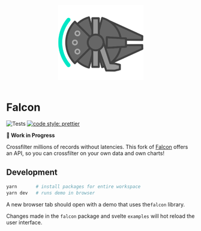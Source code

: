 <p align="center">
  <img src="logo/logo.png" width="200" style="transform: rotate(90deg);">
</p>

# Falcon

![Tests](https://github.com/cmudig/falcon/workflows/Node.js%20CI/badge.svg)
[![code style: prettier](https://img.shields.io/badge/code_style-prettier-ff69b4.svg?style=rounded)](https://github.com/prettier/prettier)

**🚧 Work in Progress**

Crossfilter millions of records without latencies. This fork of [Falcon](https://github.com/vega/falcon) offers an API, so you can crossfilter on your own data and own charts!

## Development

```bash
yarn       # install packages for entire workspace
yarn dev   # runs demo in browser
```

A new browser tab should open with a demo that uses the`falcon` library.

Changes made in the `falcon` package and svelte `examples` will hot reload the user interface.
